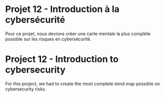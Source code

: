 # Projet 12 - Introduction à la cybersécurité

Pour ce projet, nous devions créer une carte mentale la plus complète possible sur les risques en cybersécurité.

# Project 12 - Introduction to cybersecurity

For this project, we had to create the most complete mind map possible on cybersecurity risks.
